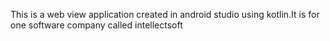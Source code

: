This is a web view application created in android studio using kotlin.It is for one software company called intellectsoft
